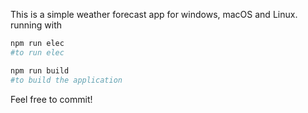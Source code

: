 This is a simple weather forecast app for windows, macOS and Linux.
running with

```bash
npm run elec
#to run elec

npm run build
#to build the application
```

Feel free to commit!

